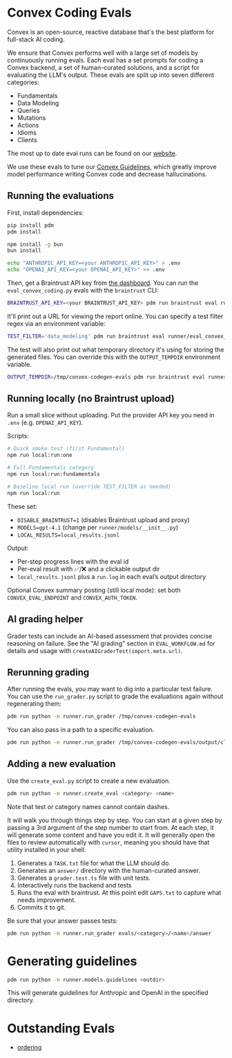 # Convex Coding Evals

Convex is an open-source, reactive database that's the best platform for full-stack AI coding.

We ensure that Convex performs well with a large set of models by continuously running evals. Each eval has a set prompts for coding a Convex backend, a set of human-curated solutions, and a script for evaluating the LLM's output. These evals are split up into seven different categories:

- Fundamentals
- Data Modeling
- Queries
- Mutations
- Actions
- Idioms
- Clients

The most up to date eval runs can be found on our [website](https://convex.dev/llm-leaderboard).

We use these evals to tune our [Convex Guidelines](https://docs.convex.dev/ai/), which greatly improve model performance writing Convex code and decrease hallucinations.

## Running the evaluations

First, install dependencies:

```bash
pip install pdm
pdm install

npm install -g bun
bun install

echo "ANTHROPIC_API_KEY=<your ANTHROPIC_API_KEY>" > .env
echo "OPENAI_API_KEY=<your OPENAI_API_KEY>" >> .env
```

Then, get a Braintrust API key from [the dashboard](https://www.braintrust.dev/app/Convex/settings/api-keys).
You can run the `eval_convex_coding.py` evals with the `braintrust` CLI:

```bash
BRAINTRUST_API_KEY=<your BRAINTRUST_API_KEY> pdm run braintrust eval runner/eval_convex_coding.py
```

It'll print out a URL for viewing the report online. You can specify a test filter regex via an environment variable:

```bash
TEST_FILTER='data_modeling' pdm run braintrust eval runner/eval_convex_coding.py
```

The test will also print out what temporary directory it's using for storing the generated files. You can override this
with the `OUTPUT_TEMPDIR` environment variable.

```bash
OUTPUT_TEMPDIR=/tmp/convex-codegen-evals pdm run braintrust eval runner/eval_convex_coding.py
```

## Running locally (no Braintrust upload)

Run a small slice without uploading. Put the provider API key you need in `.env` (e.g. `OPENAI_API_KEY`).

Scripts:

```bash
# Quick smoke test (first Fundamental)
npm run local:run:one

# Full Fundamentals category
npm run local:run:fundamentals

# Baseline local run (override TEST_FILTER as needed)
npm run local:run
```

These set:

- `DISABLE_BRAINTRUST=1` (disables Braintrust upload and proxy)
- `MODELS=gpt-4.1` (change per `runner/models/__init__.py`)
- `LOCAL_RESULTS=local_results.jsonl`

Output:

- Per-step progress lines with the eval id
- Per-eval result with ✅/❌ and a clickable output dir
- `local_results.jsonl` plus a `run.log` in each eval’s output directory

Optional Convex summary posting (still local mode): set both `CONVEX_EVAL_ENDPOINT` and `CONVEX_AUTH_TOKEN`.

## AI grading helper

Grader tests can include an AI-based assessment that provides concise reasoning on failure. See the "AI grading" section in `EVAL_WORKFLOW.md` for details and usage with `createAIGraderTest(import.meta.url)`.

## Rerunning grading

After running the evals, you may want to dig into a particular test failure. You can use the `run_grader.py` script to grade the evaluations again without regenerating them:

```bash
pdm run python -m runner.run_grader /tmp/convex-codegen-evals
```

You can also pass in a path to a specific evaluation.

```bash
pdm run python -m runner.run_grader /tmp/convex-codegen-evals/output/claude-3-5-sonnet-latest/000-fundamentals/000-http_actions_file_storage
```

## Adding a new evaluation

Use the `create_eval.py` script to create a new evaluation.

```bash
pdm run python -m runner.create_eval <category> <name>
```

Note that test or category names cannot contain dashes.

It will walk you through things step by step. You can start at a given step by passing a 3rd argument of the step number to start from.
At each step, it will generate some content and have you edit it.
It will generally open the files to review automatically with `cursor`,
meaning you should have that utility installed in your shell.

1. Generates a `TASK.txt` file for what the LLM should do.
2. Generates an `answer/` directory with the human-curated answer.
3. Generates a `grader.test.ts` file with unit tests.
4. Interactively runs the backend and tests
5. Runs the eval with braintrust. At this point edit `GAPS.txt` to capture what needs improvement.
6. Commits it to git.

Be sure that your answer passes tests:

```bash
pdm run python -m runner.run_grader evals/<category>/<name>/answer
```

# Generating guidelines

```bash
pdm run python -m runner.models.guidelines <outdir>
```

This will generate guidelines for Anthropic and OpenAI in the specified directory.

# Outstanding Evals

- [ordering](https://docs.convex.dev/database/reading-data#ordering)
